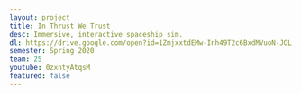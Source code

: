 ```yaml
---
layout: project
title: In Thrust We Trust
desc: Immersive, interactive spaceship sim.
dl: https://drive.google.com/open?id=1ZmjxxtdEMw-Inh49T2c6BxdMVuoN-JOL
semester: Spring 2020
team: 25
youtube: 0zxntyAtqsM
featured: false
---
```


